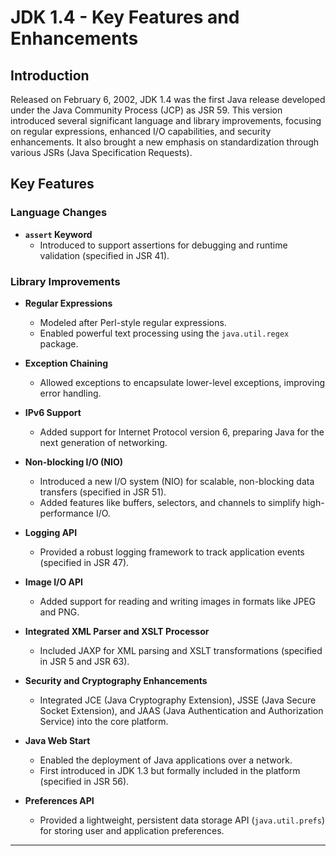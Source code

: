 
# JDK 1.4 - Key Features and Enhancements

## Introduction

Released on February 6, 2002, JDK 1.4 was the first Java release developed under the Java Community Process (JCP) as JSR 59. This version introduced several significant language and library improvements, focusing on regular expressions, enhanced I/O capabilities, and security enhancements. It also brought a new emphasis on standardization through various JSRs (Java Specification Requests).

## Key Features

### Language Changes

- **`assert` Keyword**
  - Introduced to support assertions for debugging and runtime validation (specified in JSR 41).

### Library Improvements

- **Regular Expressions**

  - Modeled after Perl-style regular expressions.
  - Enabled powerful text processing using the `java.util.regex` package.
- **Exception Chaining**

  - Allowed exceptions to encapsulate lower-level exceptions, improving error handling.
- **IPv6 Support**

  - Added support for Internet Protocol version 6, preparing Java for the next generation of networking.
- **Non-blocking I/O (NIO)**

  - Introduced a new I/O system (NIO) for scalable, non-blocking data transfers (specified in JSR 51).
  - Added features like buffers, selectors, and channels to simplify high-performance I/O.
- **Logging API**

  - Provided a robust logging framework to track application events (specified in JSR 47).
- **Image I/O API**

  - Added support for reading and writing images in formats like JPEG and PNG.
- **Integrated XML Parser and XSLT Processor**

  - Included JAXP for XML parsing and XSLT transformations (specified in JSR 5 and JSR 63).
- **Security and Cryptography Enhancements**

  - Integrated JCE (Java Cryptography Extension), JSSE (Java Secure Socket Extension), and JAAS (Java Authentication and Authorization Service) into the core platform.
- **Java Web Start**

  - Enabled the deployment of Java applications over a network.
  - First introduced in JDK 1.3 but formally included in the platform (specified in JSR 56).
- **Preferences API**

  - Provided a lightweight, persistent data storage API (`java.util.prefs`) for storing user and application preferences.

---
